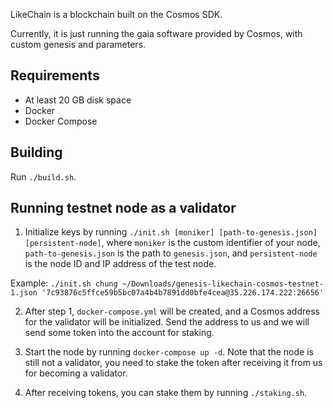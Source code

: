 LikeChain is a blockchain built on the Cosmos SDK.

Currently, it is just running the gaia software provided by Cosmos, with custom genesis and parameters.

## Requirements

 - At least 20 GB disk space
 - Docker
 - Docker Compose

## Building

Run `./build.sh`.

## Running testnet node as a validator

1. Initialize keys by running `./init.sh [moniker] [path-to-genesis.json] [persistent-node]`, where `moniker` is the custom identifier of your node, `path-to-genesis.json` is the path to `genesis.json`, and `persistent-node` is the node ID and IP address of the test node.

Example: `./init.sh chung ~/Downloads/genesis-likechain-cosmos-testnet-1.json '7c93876c5ffce59b5bc07a4b4b7891dd0bfe4cea@35.226.174.222:26656'`

2. After step 1, `docker-compose.yml` will be created, and a Cosmos address for the validator will be initialized. Send the address to us and we will send some token into the account for staking.

3. Start the node by running `docker-compose up -d`. Note that the node is still not a validator, you need to stake the token after receiving it from us for becoming a validator.

4. After receiving tokens, you can stake them by running `./staking.sh`.